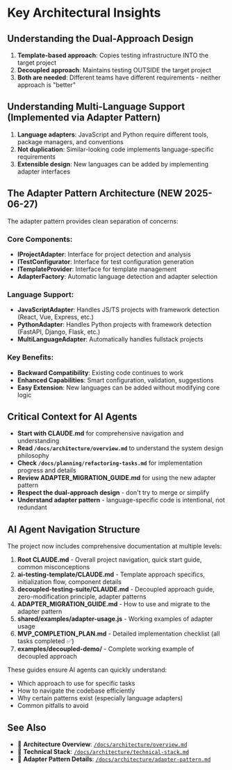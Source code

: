 # Key Architectural Insights

## Understanding the Dual-Approach Design
1. **Template-based approach**: Copies testing infrastructure INTO the target project
2. **Decoupled approach**: Maintains testing OUTSIDE the target project
3. **Both are needed**: Different teams have different requirements - neither approach is "better"

## Understanding Multi-Language Support (Implemented via Adapter Pattern)
1. **Language adapters**: JavaScript and Python require different tools, package managers, and conventions
2. **Not duplication**: Similar-looking code implements language-specific requirements
3. **Extensible design**: New languages can be added by implementing adapter interfaces

## The Adapter Pattern Architecture (NEW 2025-06-27)
The adapter pattern provides clean separation of concerns:

### Core Components:
- **IProjectAdapter**: Interface for project detection and analysis
- **ITestConfigurator**: Interface for test configuration generation
- **ITemplateProvider**: Interface for template management
- **AdapterFactory**: Automatic language detection and adapter selection

### Language Support:
- **JavaScriptAdapter**: Handles JS/TS projects with framework detection (React, Vue, Express, etc.)
- **PythonAdapter**: Handles Python projects with framework detection (FastAPI, Django, Flask, etc.)
- **MultiLanguageAdapter**: Automatically handles fullstack projects

### Key Benefits:
- **Backward Compatibility**: Existing code continues to work
- **Enhanced Capabilities**: Smart configuration, validation, suggestions
- **Easy Extension**: New languages can be added without modifying core logic

## Critical Context for AI Agents
- **Start with CLAUDE.md** for comprehensive navigation and understanding
- **Read `/docs/architecture/overview.md`** to understand the system design philosophy
- **Check `/docs/planning/refactoring-tasks.md`** for implementation progress and details
- **Review ADAPTER_MIGRATION_GUIDE.md** for using the new adapter pattern
- **Respect the dual-approach design** - don't try to merge or simplify
- **Understand adapter pattern** - language-specific code is intentional, not redundant

## AI Agent Navigation Structure
The project now includes comprehensive documentation at multiple levels:
1. **Root CLAUDE.md** - Overall project navigation, quick start guide, common misconceptions
2. **ai-testing-template/CLAUDE.md** - Template approach specifics, initialization flow, component details
3. **decoupled-testing-suite/CLAUDE.md** - Decoupled approach guide, zero-modification principle, adapter patterns
4. **ADAPTER_MIGRATION_GUIDE.md** - How to use and migrate to the adapter pattern
5. **shared/examples/adapter-usage.js** - Working examples of adapter usage
6. **MVP_COMPLETION_PLAN.md** - Detailed implementation checklist (all tasks completed ✅)
7. **examples/decoupled-demo/** - Complete working example of decoupled approach

These guides ensure AI agents can quickly understand:
- Which approach to use for specific tasks
- How to navigate the codebase efficiently
- Why certain patterns exist (especially language adapters)
- Common pitfalls to avoid

## See Also
- 📖 **Architecture Overview**: [`/docs/architecture/overview.md`](./overview.md)
- 📖 **Technical Stack**: [`/docs/architecture/technical-stack.md`](./technical-stack.md)
- 📖 **Adapter Pattern Details**: [`/docs/architecture/adapter-pattern.md`](./adapter-pattern.md)
